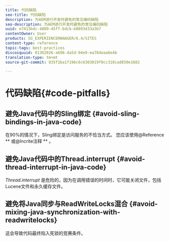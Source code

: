 ```yaml
---
title: 代码缺陷
seo-title: 代码缺陷
description: 为AEM进行开发时避免的常见编码缺陷
seo-description: 为AEM进行开发时避免的常见编码缺陷
uuid: e7413bdc-4889-45ff-bdcb-b0893d33a3b7
contentOwner: User
products: SG_EXPERIENCEMANAGER/6.4/SITES
content-type: reference
topic-tags: best-practices
discoiquuid: 01362026-a696-4a5d-94e9-ea784eaa6e4b
translation-type: tm+mt
source-git-commit: 835f1ba1f196c6c6303019f0cc310cad850e1682

---
```



# 代码缺陷{#code-pitfalls}

## 避免Java代码中的Sling绑定 {#avoid-sling-bindings-in-java-code}

在90%的情况下，Sling绑定是访问服务的不恰当方式。 您应该使用@Reference ** 或@Incrite注释 ** 。

## 避免Java代码中的Thread.interrupt {#avoid-thread-interrupt-in-java-code}

*Thread.interrupt* 是危险的，因为在调用错误的时间时，它可能关闭文件，包括Lucene文件和永久缓存文件。

## 避免将Java同步与ReadWriteLocks混合 {#avoid-mixing-java-synchronization-with-readwritelocks}

这会导致代码最终陷入死锁的竞赛条件。
